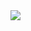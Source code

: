 <!DOCTYPE HTML>
  <html lang=en>
      <body>
          <img src="E:\data vip\web cource\My website\css\logo.png"/>
      </body>
  </html>  
